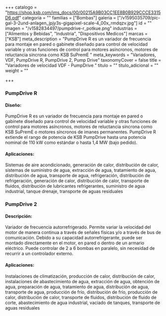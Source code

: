 +++
catalogo = "https://shop.ksb.com/ims_docs/00/00215A9B03CC1EE8B0B929CCCE3315D6.pdf"
categoria = ""
familias = ["Bombas"]
galeria = ["/v1595035709/pic-gal-3-2und-anlagen_jpjy3s-gigapixel-scale-4_00x_rmdqzv.jpg"]
id = ""
imagen = "/v1582834497/pumpdrive-r_potkue.png"
industrias = ["Alimentos y Bebidas", "Industria", "Dispositivos Medicos"]
marcas = ["KSB"]
meta_description = "PumpDrive R es un variador de frecuencia para montaje en pared o gabinete diseñado para control de velocidad variable y otras funciones de control para motores asíncronos, motores de reluctancia síncrona como KSB SuPremE "
meta_keywords = "Variadores, VDF, PumpDrive R, PumpDrive 2, Pump Drive"
taxonomyCover = false
title = "Variadores de velocidad VDF - PumpDrive "
titulo = ""
titulo_adicional = ""
weight = ""

+++
### **PumpDrive R**

#### **Diseño:**

PumpDrive R es un variador de frecuencia para montaje en pared o gabinete diseñado para control de velocidad variable y otras funciones de control para motores asíncronos, motores de reluctancia síncrona como KSB SuPremE o motores síncronos de imanes permanentes. PumpDrive R extiende el rango de potencia de KSB PumpDrive hasta una potencia nominal de 110 kW como estándar o hasta 1,4 MW (bajo pedido).

#### **Aplicaciones:**

Sistemas de aire acondicionado, generación de calor, distribución de calor, sistemas de suministro de agua, extracción de agua, tratamiento de agua, distribución de agua, transporte de agua, refrigeración, distribución de refrigeración, generación de calor, distribución de calor, transporte de fluidos, distribución de lubricantes refrigerantes, suministro de agua industrial, tanque drenaje, transporte de aguas residuales

### **PumpDrive 2**

#### **Descripción:**

Variador de frecuencia autorrefrigerado. Permite variar la velocidad del motor de manera continua a través de señales físicas y/o a través de bus de comunicación. Debido a su capacidad autorrefrigerante, puede ser montado directamente en el motor, en pared o dentro de un armario eléctrico. Puede controlar de 2 a 6 bombas en paralelo, sin necesidad de recurrir a un controlador externo.

#### **Aplicaciones:**

Instalaciones de climatización, producción de calor, distribución de calor, instalaciones de abastecimiento de agua, extracción de agua, obtención de agua, preparación de agua, tratamiento de agua, distribución de agua, transporte de agua, producción de frío, distribución de frío, producción de calor, distribución de calor, transporte de fluidos, distribución de fluido de corte, abastecimiento de agua industrial, vaciado de tanques, transporte de aguas residuales